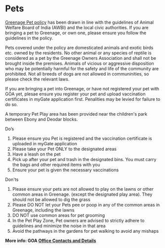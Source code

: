 # Pets

<a target="_blank" href="https://drive.google.com/file/d/1GKrEUiCd7ixQuTy2KaV7QanZX0AlYCp-/view?usp=sharing">Greenage Pet policy</a> has been drawn in line with the guidelines of Animal Welfare Board of India (AWBI) and the local civic authorities. If you are bringing a pet to Greenage, or own one, please ensure you follow the guidelines in the policy. 

Pets covered under the policy are domesticated animals and exotic birds etc. owned by the residents. No other animal or any species of reptile is considered as a pet by the Greenage Owners Association and shall not be brought inside the premises. Animals of vicious or aggressive disposition who may be potentially harmful for the safety and life of the community are prohibited. Not all breeds of dogs are not allowed in communinities, so please check the relevant laws.

If you are bringing a pet into Greenage, or have not registered your pet with GOA yet, plesae ensure you register your pet and upload vaccination certificates in myGate application first. Penalities may be levied for failure to do so. 

A temporary Pet Play area has been provided near the children's park between Ebony and Deodar blocks.  

Do’s

1. Please ensure you Pet is registered and the vaccination certificate is uploaded in myGate application
2. Please take your Pet ONLY to the designated areas 
3. Have a leash on the pet  
4. Pick up after your pet and trash in the designated bins. You must carry the bags and other required items with you 
5. Ensure your pet is given  the necessary vaccinations  

Don'ts

1. Please ensure your pets are not allowed to play on the lawns or other common areas in Greenage. (except the designated play area). They should not be allowed to dig the grass 
2. Please DO NOT let your Pets pee or poop in any of the common areas in Greenage, including the lawns 
3. DO NOT use common areas for pet grooming
4. In the Pet Play Zone, Pet owners are advised to strictly adhere to guidelines and minimize the noise in that area
5. Avoid the pathways in the gardens for pet walking to avoid any mishaps

__More info: GOA [Office Contacts and Details](/contact)__
